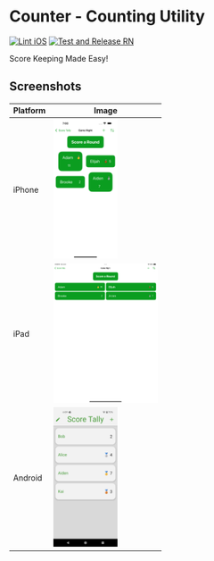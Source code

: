 # Counter - Counting Utility
[![Lint iOS](https://github.com/hbiede/Score-Tally/actions/workflows/lint-ios.yaml/badge.svg)](https://github.com/hbiede/Score-Tally/actions/workflows/lint-ios.yaml)
[![Test and Release RN](https://github.com/hbiede/Score-Tally/actions/workflows/test-release-rn.yaml/badge.svg)](https://github.com/hbiede/Score-Tally/actions/workflows/test-release-rn.yaml)

Score Keeping Made Easy!

## Screenshots

| Platform | Image                                                                                                                       |
|----------|-----------------------------------------------------------------------------------------------------------------------------|
| iPhone   | <img src="./iOS/ScoreTally/fastlane/screenshots/en-US/iPhone%2015%20Pro%20Max-2Game.png" height=250/>                       |
| iPad     | <img src="./iOS/ScoreTally/fastlane/screenshots/en-US/iPad%20Pro%20(12.9-inch)%20(6th%20generation)-2Game.png" height=250/> |
| Android  | <img src="./RN/screenshots/Android-List.png" height=250/>                                                                   |
